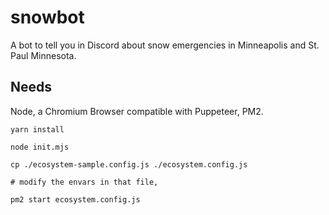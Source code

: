 # snowbot

A bot to tell you in Discord about snow emergencies in Minneapolis and St. Paul Minnesota.

## Needs

Node, a Chromium Browser compatible with Puppeteer, PM2.

```
yarn install

node init.mjs

cp ./ecosystem-sample.config.js ./ecosystem.config.js

# modify the envars in that file,

pm2 start ecosystem.config.js

```
